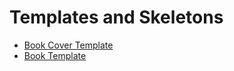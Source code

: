 # Templates and Skeletons

- [Book Cover Template](latex-createspace-bookcover/README.md)
- [Book Template](latex-book-template/README.md)